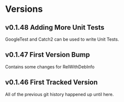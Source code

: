# Versions

## v0.1.48 Adding More Unit Tests

GoogleTest and Catch2 can be used to write Unit Tests.

## v0.1.47 First Version Bump

Contains some changes for RelWithDebInfo

## v0.1.46 First Tracked Version

All of the previous git history happened up until here.
